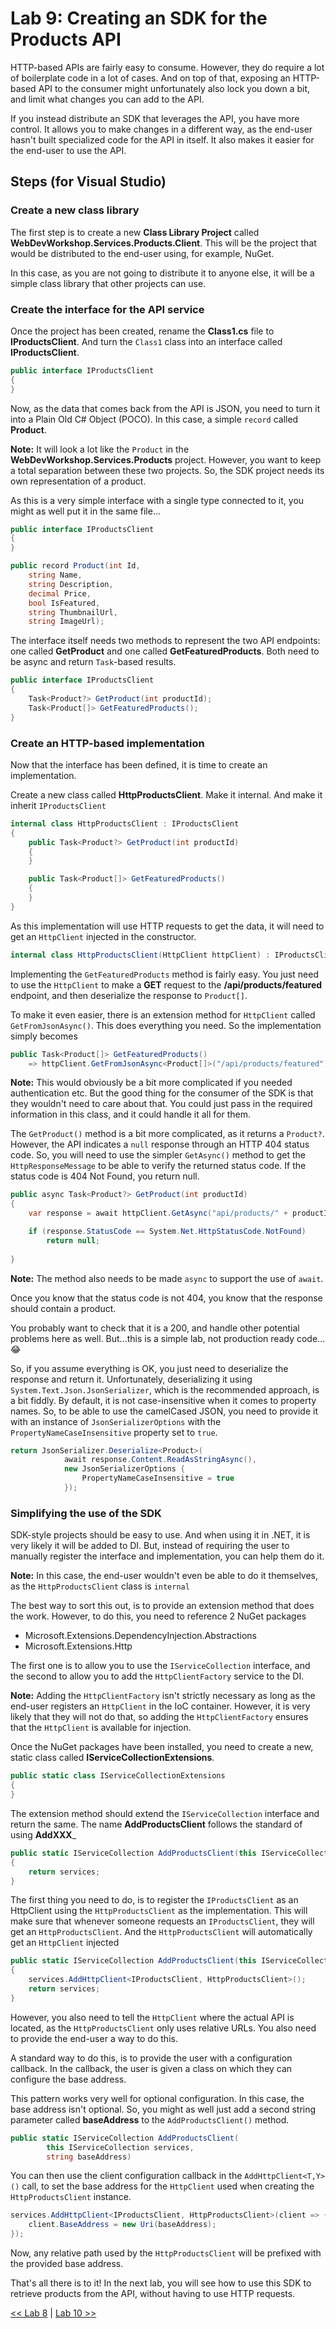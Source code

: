 # Lab 9: Creating an SDK for the Products API

HTTP-based APIs are fairly easy to consume. However, they do require a lot of boilerplate code in a lot of cases. And on top of that, exposing an HTTP-based API to the consumer might unfortunately also lock you down a bit, and limit what changes you can add to the API.

If you instead distribute an SDK that leverages the API, you have more control. It allows you to make changes in a different way, as the end-user hasn't built specialized code for the API in itself. It also makes it easier for the end-user to use the API.

## Steps (for Visual Studio)

### Create a new class library

The first step is to create a new __Class Library Project__ called __WebDevWorkshop.Services.Products.Client__. This will be the project that would be distributed to the end-user using, for example, NuGet. 

In this case, as you are not going to distribute it to anyone else, it will be a simple class library that other projects can use.

### Create the interface for the API service

Once the project has been created, rename the __Class1.cs__ file to __IProductsClient__. And turn the `Class1` class into an interface called __IProductsClient__.

```csharp
public interface IProductsClient
{
}
```

Now, as the data that comes back from the API is JSON, you need to turn it into a Plain Old C# Object (POCO). In this case, a simple `record` called __Product__.

__Note:__ It will look a lot like the `Product` in the __WebDevWorkshop.Services.Products__ project. However, you want to keep a total separation between these two projects. So, the SDK project needs its own representation of a product.

As this is a very simple interface with a single type connected to it, you might as well put it in the same file...

```csharp
public interface IProductsClient
{
}

public record Product(int Id,
    string Name,
    string Description,
    decimal Price,
    bool IsFeatured,
    string ThumbnailUrl,
    string ImageUrl);
```

The interface itself needs two methods to represent the two API endpoints: one called __GetProduct__ and one called __GetFeaturedProducts__. Both need to be async and return `Task`-based results.

```csharp
public interface IProductsClient
{
    Task<Product?> GetProduct(int productId);
    Task<Product[]> GetFeaturedProducts();
}
```

### Create an HTTP-based implementation

Now that the interface has been defined, it is time to create an implementation.

Create a new class called __HttpProductsClient__. Make it internal. And make it inherit `IProductsClient`

```csharp
internal class HttpProductsClient : IProductsClient
{
    public Task<Product?> GetProduct(int productId)
    {
    }

    public Task<Product[]> GetFeaturedProducts()
    {
    }
}
```

As this implementation will use HTTP requests to get the data, it will need to get an `HttpClient` injected in the constructor.

```csharp
internal class HttpProductsClient(HttpClient httpClient) : IProductsClient
```

Implementing the `GetFeaturedProducts` method is fairly easy. You just need to use the `HttpClient` to make a __GET__ request to the __/api/products/featured__ endpoint, and then deserialize the response to `Product[]`.

To make it even easier, there is an extension method for `HttpClient` called `GetFromJsonAsync()`. This does everything you need. So the implementation simply becomes

```csharp
public Task<Product[]> GetFeaturedProducts()
    => httpClient.GetFromJsonAsync<Product[]>("/api/products/featured")!;
```

__Note:__ This would obviously be a bit more complicated if you needed authentication etc. But the good thing for the consumer of the SDK is that they wouldn't need to care about that. You could just pass in the required information in this class, and it could handle it all for them.

The `GetProduct()` method is a bit more complicated, as it returns a `Product?`. However, the API indicates a `null` response through an HTTP 404 status code. So, you will need to use the simpler `GetAsync()` method to get the `HttpResponseMessage` to be able to verify the returned status code. If the status code is 404 Not Found, you return null.

```csharp
public async Task<Product?> GetProduct(int productId)
{
    var response = await httpClient.GetAsync("api/products/" + productId);

    if (response.StatusCode == System.Net.HttpStatusCode.NotFound)
        return null;
    
}
```

__Note:__ The method also needs to be made `async` to support the use of `await`.

Once you know that the status code is not 404, you know that the response should contain a product.

You probably want to check that it is a 200, and handle other potential problems here as well. But...this is a simple lab, not production ready code... 😂

So, if you assume everything is OK, you just need to deserialize the response and return it. Unfortunately, deserializing it using `System.Text.Json.JsonSerializer`, which is the recommended approach, is a bit fiddly. By default, it is not case-insensitive when it comes to property names. So, to be able to use the camelCased JSON, you need to provide it with an instance of `JsonSerializerOptions` with the `PropertyNameCaseInsensitive` property set to `true`.

```csharp
return JsonSerializer.Deserialize<Product>(
            await response.Content.ReadAsStringAsync(), 
            new JsonSerializerOptions {
                PropertyNameCaseInsensitive = true
            });
```

### Simplifying the use of the SDK

SDK-style projects should be easy to use. And when using it in .NET, it is very likely it will be added to DI. But, instead of requiring the user to manually register the interface and implementation, you can help them do it.

__Note:__ In this case, the end-user wouldn't even be able to do it themselves, as the `HttpProductsClient` class is `internal`

The best way to sort this out, is to provide an extension method that does the work. However, to do this, you need to reference 2 NuGet packages 

- Microsoft.Extensions.DependencyInjection.Abstractions
- Microsoft.Extensions.Http

The first one is to allow you to use the `IServiceCollection` interface, and the second to allow you to add the `HttpClientFactory` service to the DI.

__Note:__ Adding the `HttpClientFactory` isn't strictly necessary as long as the end-user registers an `HttpClient` in the IoC container. However, it is very likely that they will not do that, so adding the `HttpClientFactory` ensures that the `HttpClient` is available for injection.

Once the NuGet packages have been installed, you need to create a new, static class called __IServiceCollectionExtensions__. 

```csharp
public static class IServiceCollectionExtensions
{   
}
```

The extension method should extend the `IServiceCollection` interface and return the same. The name __AddProductsClient__ follows the standard of using __AddXXX___

```csharp
public static IServiceCollection AddProductsClient(this IServiceCollection services)
{
    return services;
}
```

The first thing you need to do, is to register the `IProductsClient` as an HttpClient using the `HttpProductsClient` as the implementation. This will make sure that whenever someone requests an `IProductsClient`, they will get an `HttpProductsClient`. And the `HttpProductsClient` will automatically get an `HttpClient` injected

```csharp
public static IServiceCollection AddProductsClient(this IServiceCollection services)
{
    services.AddHttpClient<IProductsClient, HttpProductsClient>();
    return services;
}
```

However, you also need to tell the `HttpClient` where the actual API is located, as the `HttpProductsClient` only uses relative URLs. You also need to provide the end-user a way to do this.

A standard way to do this, is to provide the user with a configuration callback. In the callback, the user is given a class on which they can configure the base address.

This pattern works very well for optional configuration. In this case, the base address isn't optional. So, you might as well just add a second string parameter called __baseAddress__ to the `AddProductsClient()` method.

```csharp
public static IServiceCollection AddProductsClient(
        this IServiceCollection services,
        string baseAddress)
```

You can then use the client configuration callback in the `AddHttpClient<T,Y>()` call, to set the base address for the `HttpClient` used when creating the `HttpProductsClient` instance.

```csharp
services.AddHttpClient<IProductsClient, HttpProductsClient>(client => {
    client.BaseAddress = new Uri(baseAddress);
});
```

Now, any relative path used by the `HttpProductsClient` will be prefixed with the provided base address.

That's all there is to it! In the next lab, you will see how to use this SDK to retrieve products from the API, without having to use HTTP requests.

[<< Lab 8](../lab8/lab8.md) | [Lab 10 >>](../lab10/lab10.md)